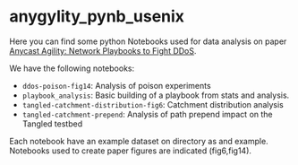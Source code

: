 # anygylity_pynb_usenix
Here you can find some python Notebooks used for data analysis on paper [Anycast Agility: Network Playbooks to Fight DDoS](https://arxiv.org/abs/2006.14058#:~:text=IP%20anycast%20is%20used%20for,%2DService%20(DDoS)%20attacks).

We have the following notebooks:

- ``ddos-poison-fig14``: Analysis of poison experiments
- ``playbook_analysis``: Basic building of a playbook from stats and analysis.
- ``tangled-catchment-distribution-fig6``: Catchment distribution analysis
- ``tangled-catchment-prepend``: Analysis of path prepend impact on the Tangled testbed

Each notebook have an example dataset on directory as and example. Notebooks used to create paper figures are indicated (fig6,fig14).

